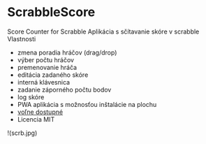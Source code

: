 # ScrabbleScore
Score Counter for Scrabble
Aplikácia s sčítavanie skóre v scrabble
Vlastnosti
- zmena poradia hráčov (drag/drop)
- výber počtu hráčov
- premenovanie hráča
- editácia zadaného skóre
- interná klávesnica
- zadanie záporného počtu bodov
- log skóre
- PWA aplikácia s možnosťou inštalácie na plochu
- [voľne dostupné](https://b-mi.github.io/ScrabbleScore/)
- Licencia MIT

!(scrb.jpg)
